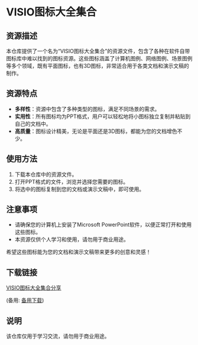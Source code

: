 # VISIO图标大全集合

## 资源描述

本仓库提供了一个名为“VISIO图标大全集合”的资源文件，包含了各种在软件自带图标库中难以找到的图标资源。这些图标涵盖了计算机图例、网络图例、场景图例等多个领域，既有平面图标，也有3D图标，非常适合用于各类文档和演示文稿的制作。

## 资源特点

- **多样性**：资源中包含了多种类型的图标，满足不同场景的需求。
- **实用性**：所有图标均为PPT格式，用户可以轻松地将小图标独立复制并粘贴到自己的文档中。
- **高质量**：图标设计精美，无论是平面还是3D图标，都能为您的文档增色不少。

## 使用方法

1. 下载本仓库中的资源文件。
2. 打开PPT格式的文件，浏览并选择您需要的图标。
3. 将选中的图标复制到您的文档或演示文稿中，即可使用。

## 注意事项

- 请确保您的计算机上安装了Microsoft PowerPoint软件，以便正常打开和使用这些图标。
- 本资源仅供个人学习和使用，请勿用于商业用途。

希望这些图标能为您的文档和演示文稿带来更多的创意和灵感！

## 下载链接
[VISIO图标大全集合分享](https://pan.quark.cn/s/9259994d16db) 

(备用: [备用下载](https://pan.baidu.com/s/1pIbyFFYjp4qx0Op3YC395w?pwd=1234))

## 说明

该仓库仅用于学习交流，请勿用于商业用途。
